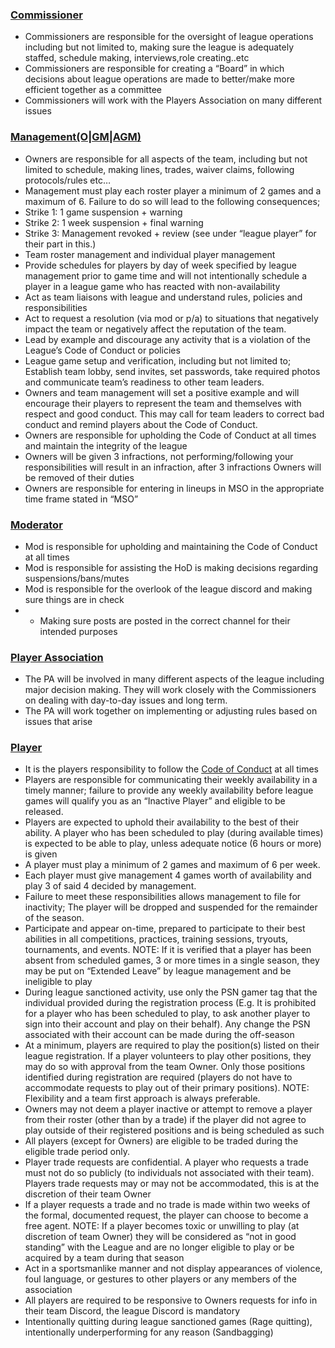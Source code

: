 ### [Commissioner](#commissioner)
- Commissioners are responsible for the oversight of league operations including but not limited to, making sure the league is adequately staffed, schedule making, interviews,role creating..etc
- Commissioners are responsible for creating a “Board” in which decisions about league operations are made to better/make more efficient together as a committee
- Commissioners will work with the Players Association on many different issues

### [Management(O|GM|AGM)](#management)
- Owners are responsible for all aspects of the team, including but not limited to schedule, making lines, trades, waiver claims, following protocols/rules etc…
- Management must play each roster player a minimum of 2 games and a maximum of 6. Failure to do so will lead to the following consequences;
- Strike 1: 1 game suspension + warning
- Strike 2: 1 week suspension + final warning
- Strike 3: Management revoked + review (see under “league player” for their part in this.)
- Team roster management and individual player management
- Provide schedules for players by day of week specified by league management prior to game time and will not intentionally schedule a player in a league game who has reacted with non-availability
- Act as team liaisons with league and understand rules, policies and responsibilities
- Act to request a resolution (via mod or p/a) to situations that negatively impact the team or negatively affect the reputation of the team.
- Lead by example and discourage any activity that is a violation of the League’s Code of Conduct or policies
- League game setup and verification, including but not limited to; Establish team lobby, send invites, set passwords, take required photos and communicate team’s readiness to other team leaders.
- Owners and team management will set a positive example and will encourage their players to represent the team and themselves with respect and good conduct. This may call for team leaders to correct bad conduct and remind players about the Code of Conduct.
- Owners are responsible for upholding the Code of Conduct at all times and maintain the integrity of the league
- Owners will be given 3 infractions, not performing/following your responsibilities will result in an infraction, after 3 infractions Owners will be removed of their duties
- Owners are responsible for entering in lineups in MSO in the appropriate time frame stated in “MSO”

### [Moderator](#mod)
- Mod is responsible for upholding and maintaining the Code of Conduct at all times
- Mod is responsible for assisting the HoD is making decisions regarding suspensions/bans/mutes
- Mod is responsible for the overlook of the league discord and making sure things are in check
- - Making sure posts are posted in the correct channel for their intended purposes

### [Player Association](#pa)
- The PA will be involved in many different aspects of the league including major decision making. They will work closely with the Commissioners on dealing with day-to-day issues and long term.
- The PA will work together on implementing or adjusting rules based on issues that arise

### [Player](#player)
- It is the players responsibility to follow the [Code of Conduct](code-of-conduct.md) at all times
- Players are responsible for communicating their weekly availability in a timely manner; failure to provide any weekly availability before league games will qualify you as an “Inactive Player” and eligible to be released.
- Players are expected to uphold their availability to the best of their ability. A player who has been scheduled to play (during available times) is expected to be able to play, unless adequate notice (6 hours or more) is given
- A player must play a minimum of 2 games and maximum of 6 per week.
- Each player must give management 4 games worth of availability and play 3 of said 4 decided by management.
- Failure to meet these responsibilities allows management to file for inactivity; The player will be dropped and suspended for the remainder of the season.
- Participate and appear on-time, prepared to participate to their best abilities in all competitions, practices, training sessions, tryouts, tournaments, and events. NOTE: If it is verified that a player has been absent from scheduled games, 3 or more times in a single season, they may be put on “Extended Leave” by league management and be ineligible to play
- During league sanctioned activity, use only the PSN gamer tag that the individual provided during the registration process (E.g. It is prohibited for a player who has been scheduled to play, to ask another player to sign into their account and play on their behalf). Any change the PSN associated with their account can be made during the off-season
- At a minimum, players are required to play the position(s) listed on their league registration. If a player volunteers to play other positions, they may do so with approval from the team Owner. Only those positions identified during registration are required (players do not have to accommodate requests to play out of their primary positions). NOTE: Flexibility and a team first approach is always preferable.
- Owners may not deem a player inactive or attempt to remove a player from their roster (other than by a trade) if the player did not agree to play outside of their registered positions and is being scheduled as such
- All players (except for Owners) are eligible to be traded during the eligible trade period only.
- Player trade requests are confidential. A player who requests a trade must not do so publicly (to individuals not associated with their team).  Players trade requests may or may not be accommodated, this is at the discretion of their team Owner
- If a player requests a trade and no trade is made within two weeks of the formal, documented request, the player can choose to become a free agent. NOTE: If a player becomes toxic or unwilling to play (at discretion of team Owner) they will be considered as “not in good standing” with the League and are no longer eligible to play or be acquired by a team during that season
- Act in a sportsmanlike manner and not display appearances of violence, foul language, or gestures to other players or any members of the association
- All players are required to be responsive to Owners requests for info in their team Discord, the league Discord is mandatory
- Intentionally quitting during league sanctioned games (Rage quitting), intentionally underperforming for any reason (Sandbagging)
